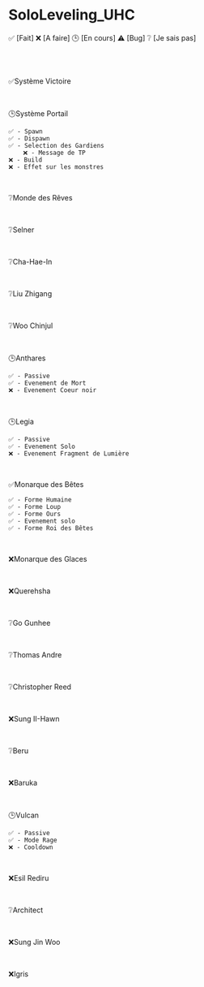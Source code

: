 # SoloLeveling_UHC

✅ [Fait] ❌ [A faire] 🕒 [En cours] ⚠️ [Bug] ❔ [Je sais pas]

<br>

<br>

✅Système Victoire

<br>

🕒Système Portail

    ✅ - Spawn
    ✅ - Dispawn
    ✅ - Selection des Gardiens
        ❌ - Message de TP
    ❌ - Build
    ❌ - Effet sur les monstres


<br>

❔Monde des Rêves

<br>

❔Selner

<br>

❔Cha-Hae-In

<br>

❔Liu Zhigang

<br>

❔Woo Chinjul

<br>

🕒Anthares

    ✅ - Passive
    ✅ - Evenement de Mort
    ❌ - Evenement Coeur noir

<br>

🕒Legia

    ✅ - Passive
    ✅ - Evenement Solo
    ❌ - Evenement Fragment de Lumière

<br>

✅Monarque des Bêtes

    ✅ - Forme Humaine
    ✅ - Forme Loup
    ✅ - Forme Ours
    ✅ - Evenement solo
    ✅ - Forme Roi des Bêtes

<br>

❌Monarque des Glaces

<br>

❌Querehsha

<br>

❔Go Gunhee

<br>

❔Thomas Andre

<br>

❔Christopher Reed

<br>

❌Sung II-Hawn

<br>

❔Beru

<br>

❌Baruka

<br>

🕒Vulcan

    ✅ - Passive
    ✅ - Mode Rage
    ❌ - Cooldown

<br>

❌Esil Rediru

<br>

❔Architect

<br>

❌Sung Jin Woo

<br>

❌Igris

<br>